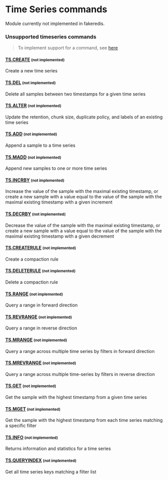 # Time Series commands

Module currently not implemented in fakeredis.


### Unsupported timeseries commands 
> To implement support for a command, see [here](../../guides/implement-command/) 

#### [TS.CREATE](https://redis.io/commands/ts.create/) <small>(not implemented)</small>

Create a new time series

#### [TS.DEL](https://redis.io/commands/ts.del/) <small>(not implemented)</small>

Delete all samples between two timestamps for a given time series

#### [TS.ALTER](https://redis.io/commands/ts.alter/) <small>(not implemented)</small>

Update the retention, chunk size, duplicate policy, and labels of an existing time series

#### [TS.ADD](https://redis.io/commands/ts.add/) <small>(not implemented)</small>

Append a sample to a time series

#### [TS.MADD](https://redis.io/commands/ts.madd/) <small>(not implemented)</small>

Append new samples to one or more time series

#### [TS.INCRBY](https://redis.io/commands/ts.incrby/) <small>(not implemented)</small>

Increase the value of the sample with the maximal existing timestamp, or create a new sample with a value equal to the value of the sample with the maximal existing timestamp with a given increment

#### [TS.DECRBY](https://redis.io/commands/ts.decrby/) <small>(not implemented)</small>

Decrease the value of the sample with the maximal existing timestamp, or create a new sample with a value equal to the value of the sample with the maximal existing timestamp with a given decrement

#### [TS.CREATERULE](https://redis.io/commands/ts.createrule/) <small>(not implemented)</small>

Create a compaction rule

#### [TS.DELETERULE](https://redis.io/commands/ts.deleterule/) <small>(not implemented)</small>

Delete a compaction rule

#### [TS.RANGE](https://redis.io/commands/ts.range/) <small>(not implemented)</small>

Query a range in forward direction

#### [TS.REVRANGE](https://redis.io/commands/ts.revrange/) <small>(not implemented)</small>

Query a range in reverse direction

#### [TS.MRANGE](https://redis.io/commands/ts.mrange/) <small>(not implemented)</small>

Query a range across multiple time series by filters in forward direction

#### [TS.MREVRANGE](https://redis.io/commands/ts.mrevrange/) <small>(not implemented)</small>

Query a range across multiple time-series by filters in reverse direction

#### [TS.GET](https://redis.io/commands/ts.get/) <small>(not implemented)</small>

Get the sample with the highest timestamp from a given time series

#### [TS.MGET](https://redis.io/commands/ts.mget/) <small>(not implemented)</small>

Get the sample with the highest timestamp from each time series matching a specific filter

#### [TS.INFO](https://redis.io/commands/ts.info/) <small>(not implemented)</small>

Returns information and statistics for a time series

#### [TS.QUERYINDEX](https://redis.io/commands/ts.queryindex/) <small>(not implemented)</small>

Get all time series keys matching a filter list


